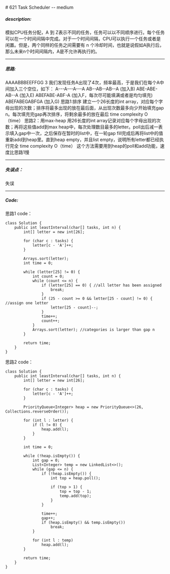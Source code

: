 \# 621 Task Scheduler -- medium
##### description:
模拟CPU任务分配，A 到 Z表示不同的任务，任务可以以不同顺序进行。每个任务可以在一个时间间隔中完成。对于一个时间间隔，CPU可以执行一个任务或者是闲置。但是，两个同样的任务之间需要有 n 个冷却时间，也就是说假如A执行后，那么未来n个时间间隔内，A是不允许再执行的。
****************
##### 思路:
AAAABBBEEFFGG 3
我们发现任务A出现了4次，频率最高，于是我们在每个A中间加入三个空位，如下：
A---A---A---A
AB--AB--AB--A   (加入B)
ABE-ABE-AB--A   (加入E)
ABEFABE-ABF-A   (加入F，每次尽可能填满或者是均匀填充)
ABEFABEGABFGA   (加入G)
思路1:排序
建立一个26长度的int array，对应每个字母出现的次数；排序将最多出现的放在最后面，从出现次数最多向少开始填充gap n。每次填充完gap再次排序，将剩余最多的放在最后
time complexity O（time）
思路2：用max-heap
用26长度的int array记录对应每个字母出现的次数；再将这些值add到max heap中，每次处理数目最多的letter。poll出后减一表示填入gap中一次，之后保存在暂时的list中，在一轮gap fill完成后再将list中的值重新add到heap里。直到heap empty，并且list empty，说明所有letter都已经执行完全
time complexity O（time） 这个方法需要用到heap的poll和add功能，速度比思路1慢
**********
##### 失误点：
失误
********
##### Code:
思路1 code：
```
class Solution {
    public int leastInterval(char[] tasks, int n) {
        int[] letter = new int[26];

        for (char c : tasks) {
            letter[c - 'A']++;
        }

        Arrays.sort(letter);
        int time = 0;

        while (letter[25] != 0) {
            int count = 0;
            while (count <= n) {
                if (letter[25] == 0) { //all letter has been assigned
                    break;
                }
                if (25 - count >= 0 && letter[25 - count] != 0) { //assign one letter
                    letter[25 - count]--;
                }
                time++;
                count++;
            }
            Arrays.sort(letter); //categories is larger than gap n
        }

        return time;
    }
}
```
思路2 code：
```
class Solution {
    public int leastInterval(char[] tasks, int n) {
        int[] letter = new int[26];

        for (char c : tasks) {
            letter[c - 'A']++;
        }

        PriorityQueue<Integer> heap = new PriorityQueue<>(26, Collections.reverseOrder());

        for (int l : letter) {
            if (l != 0) {
                heap.add(l);
            }
        }

        int time = 0;

        while (!heap.isEmpty()) {            
            int gap = 0;
            List<Integer> temp = new LinkedList<>();
            while (gap <= n) {
                if (!heap.isEmpty()) {
                    int top = heap.poll();

                    if (top > 1) {
                        top = top - 1;
                        temp.add(top);
                    }
                }

                time++;
                gap++;
                if (heap.isEmpty() && temp.isEmpty())
                    break;
            }

            for (int l : temp)
                heap.add(l);
        }

        return time;
    }
}
```
